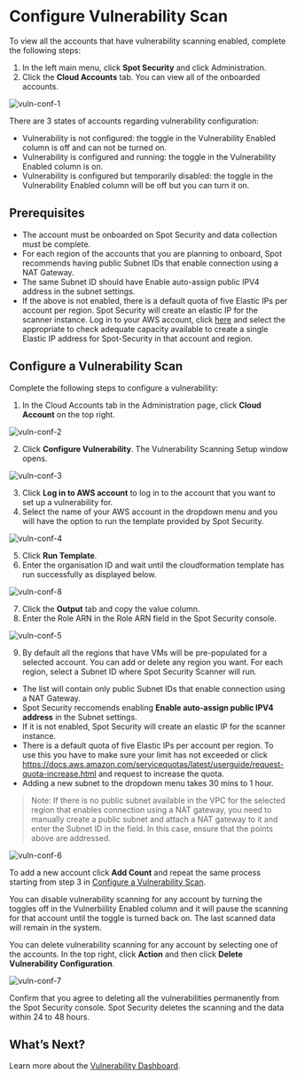 # Configure Vulnerability Scan

To view all the accounts that have vulnerability scanning enabled, complete the following steps:  

1. In the left main menu, click **Spot Security** and click Administration. 
2. Click the **Cloud Accounts** tab. You can view all of the onboarded accounts. 

![vuln-conf-1](https://github.com/spotinst/help/assets/106514736/2e17242d-3b38-473f-8c45-8132892f7f9f)

There are 3 states of accounts regarding vulnerability configuration: 

* Vulnerability is not configured: the toggle in the Vulnerability Enabled column is off and can not be turned on. 
* Vulnerability is configured and running: the toggle in the Vulnerability Enabled column is on. 
* Vulnerability is configured but temporarily disabled: the toggle in the Vulnerability Enabled column will be off but you can turn it on.  

## Prerequisites 

* The account must be onboarded on Spot Security and data collection must be complete. 
* For each region of the accounts that you are planning to onboard, Spot recommends having public Subnet IDs that enable connection using a NAT Gateway. 
* The same Subnet ID should have Enable auto-assign public IPV4 address in the subnet settings. 
* If the above is not enabled, there is a default quota of five Elastic IPs per account per region. Spot Security will create an elastic IP for the scanner instance. Log in to your AWS account, click [here](https://signin.aws.amazon.com/signin?redirect_uri=https%3A%2F%2Fus-east-1.console.aws.amazon.com%2Fservicequotas%2Fhome%2Fservices%2Fec2%2Fquotas%2FL-0263D0A3%3FhashArgs%3D%2523%26isauthcode%3Dtrue%26region%3Dus-east-1%26state%3DhashArgsFromTB_us-east-1_fe71330de849a6a6&client_id=arn%3Aaws%3Asignin%3A%3A%3Aconsole%2Fservicequotas&forceMobileApp=0&code_challenge=BV7Rv_-MCWX-X_53yskcrPIW1unuCVvUhDL8zvTaEmQ&code_challenge_method=SHA-256) and select the appropriate to check adequate capacity available to create a single Elastic IP address for Spot-Security in that account and region.
 
## Configure a Vulnerability Scan

Complete the following steps to configure a vulnerability: 
 
1. In the Cloud Accounts tab in the Administration page, click **Cloud Account** on the top right. 

![vuln-conf-2](https://github.com/spotinst/help/assets/106514736/bc0be3da-0f66-4c77-9039-cbddd63a727e)

2. Click **Configure Vulnerability**. The Vulnerability Scanning Setup window opens. 

![vuln-conf-3](https://github.com/spotinst/help/assets/106514736/44c33c46-e99d-4124-9089-bcb0c760dc65)

3. Click **Log in to AWS account** to log in to the account that you want to set up a vulnerability for. 
4. Select the name of your AWS account in the dropdown menu and you will have the option to run the template provided by Spot Security. 

![vuln-conf-4](https://github.com/spotinst/help/assets/106514736/121b05dc-8592-4a61-b127-4b80659ca1ed)

5. Click **Run Template**.
6. Enter the organisation ID and wait until the cloudformation template has run successfully as displayed below.  

![vuln-conf-8](https://github.com/spotinst/help/assets/106514736/30cf4107-17e1-4046-af6e-8f653e885f26)
 
7. Click the **Output** tab and copy the value column. 
8. Enter the Role ARN in the Role ARN field in the Spot Security console.  

![vuln-conf-5](https://github.com/spotinst/help/assets/106514736/5a2d73e9-823e-47fc-b114-38b47dc8fe21)
 
9. By default all the regions that have VMs will be pre-populated for a selected account. You can add or delete any region you want. For each region, select a Subnet ID where Spot Security Scanner will run. 
* The list will contain only public Subnet IDs that enable connection using a NAT Gateway. 
* Spot Security reccomends enabling **Enable auto-assign public IPV4 address** in the Subnet settings.  
* If it is not enabled, Spot Security will create an elastic IP for the scanner instance.  
* There is a default quota of five Elastic IPs per account per region. To use this you have to make sure your limit has not exceeded or click https://docs.aws.amazon.com/servicequotas/latest/userguide/request-quota-increase.html and request to increase the quota. 
* Adding a new subnet to the dropdown menu takes 30 mins to 1 hour. 

>Note: If there is no public subnet available in the VPC for the selected region that enables connection using a NAT gateway, you need to manually create a public subnet and attach a NAT gateway to it and enter the Subnet ID in the field. In this case, ensure that the points above are addressed.

![vuln-conf-6](https://github.com/spotinst/help/assets/106514736/d60a5cd0-dbba-48b8-ae2e-820e1717179c)

To add a new account click **Add Count** and repeat the same process starting from step 3 in [Configure a Vulnerability Scan](spot-security/features/vulnerability/configure?id=configure-a-vulnerability-scan). 

You can disable vulnerability scanning for any account by turning the toggles off in the Vulnerbiility Enabled column and it will pause the scanning for that account until the toggle is turned back on. The last scanned data will remain in the system. 

You can delete vulnerability scanning for any account by selecting one of the accounts. In the top right, click **Action** and then click **Delete Vulnerability Configuration**. 

![vuln-conf-7](https://github.com/spotinst/help/assets/106514736/4590afbf-fa2f-4877-a61a-c2d4e4250fb9)

Confirm that you agree to deleting all the vulnerabilities permanently from the Spot Security console. Spot Security deletes the scanning and the data within 24 to 48 hours. 

## What’s Next? 

Learn more about the [Vulnerability Dashboard](spot-security/features/vulnerability/dashboard). 
